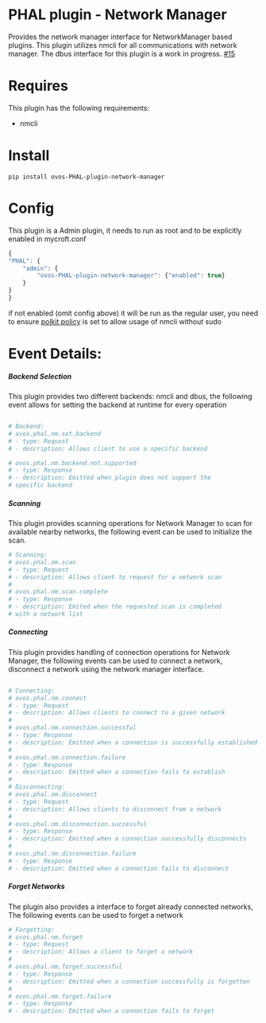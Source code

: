 # PHAL plugin - Network Manager

Provides the network manager interface for NetworkManager based plugins.
This plugin utilizes nmcli for all communications with network manager.
The dbus interface for this plugin is a work in progress. [#15](https://github.com/OpenVoiceOS/ovos-PHAL-plugin-network-manager/pull/15)

# Requires
This plugin has the following requirements:
- nmcli

# Install

`pip install ovos-PHAL-plugin-network-manager`

# Config

This plugin is a Admin plugin, it needs to run as root and to be explicitly enabled in mycroft.conf

```javascript
{
"PHAL": {
    "admin": {
        "ovos-PHAL-plugin-network-manager": {"enabled": true}
    }
}
}
```
if not enabled (omit config above) it will be run as the regular user, you need to ensure [polkit policy](https://github.com/OpenVoiceOS/ovos-buildroot/blob/5c7af8b05892206846ae06adb3478f1df620bf6b/buildroot-external/rootfs-overlay/base/etc/polkit-1/rules.d/50-org.freedesktop.NetworkManager.rules) is set to allow usage of nmcli without sudo

# Event Details:

##### Backend Selection

This plugin provides two different backends: nmcli and dbus, the following event allows for setting the backend at runtime for every operation

```python

# Backend:
# ovos.phal.nm.set.backend
# - type: Request
# - description: Allows client to use a specific backend

# ovos.phal.nm.backend.not.supported
# - type: Response
# - description: Emitted when plugin does not support the
# specific backend

```

##### Scanning

This plugin provides scanning operations for Network Manager to scan for available nearby networks, the following event can be used to initialize the scan.

```python
# Scanning: 
# ovos.phal.nm.scan
# - type: Request
# - description: Allows client to request for a network scan
#
# ovos.phal.nm.scan.complete
# - type: Response
# - description: Emited when the requested scan is completed
# with a network list
```

##### Connecting

This plugin provides handling of connection operations for Network Manager, the following events can be used to connect a network, disconnect a network using the network manager interface.

```python

# Connecting:
# ovos.phal.nm.connect
# - type: Request
# - description: Allows clients to connect to a given network
#
# ovos.phal.nm.connection.successful
# - type: Response
# - description: Emitted when a connection is successfully established
#
# ovos.phal.nm.connection.failure
# - type: Response
# - description: Emitted when a connection fails to establish
#
# Disconnecting:
# ovos.phal.nm.disconnect
# - type: Request
# - description: Allows clients to disconnect from a network
#
# ovos.phal.nm.disconnection.successful
# - type: Response
# - description: Emitted when a connection successfully disconnects
#
# ovos.phal.nm.disconnection.failure
# - type: Response
# - description: Emitted when a connection fails to disconnect
```

##### Forget Networks

The plugin also provides a interface to forget already connected networks, The following events can be used to forget a network

```python
# Forgetting:
# ovos.phal.nm.forget
# - type: Request
# - description: Allows a client to forget a network
#
# ovos.phal.nm.forget.successful
# - type: Response
# - description: Emitted when a connection successfully is forgetten
#
# ovos.phal.nm.forget.failure
# - type: Response
# - description: Emitted when a connection fails to forget
```
